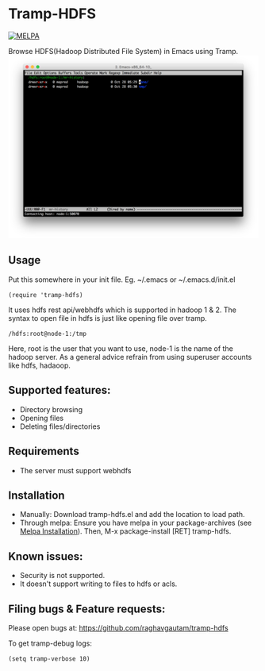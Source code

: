 # Tramp-HDFS
[![MELPA](http://melpa.org/packages/tramp-hdfs-badge.svg)](http://melpa.org/#/tramp-hdfs)

Browse HDFS(Hadoop Distributed File System) in Emacs using Tramp.
![tramp-hdfs-screenshot](tramp-hdfs-screenshot.png)

## Usage
Put this somewhere in your init file. Eg. ~/.emacs or ~/.emacs.d/init.el

    (require 'tramp-hdfs)

It uses hdfs rest api/webhdfs which is supported in hadoop 1 & 2.
The syntax to open file in hdfs is just like opening file over tramp.

    /hdfs:root@node-1:/tmp

Here, root is the user that you want to use, node-1 is the name of the hadoop server.
As a general advice refrain from using superuser accounts like hdfs, hadaoop.

## Supported features:
* Directory browsing
* Opening files
* Deleting files/directories

## Requirements
* The server must support webhdfs

## Installation
* Manually: Download tramp-hdfs.el and add the location to load path.
* Through melpa:
Ensure you have melpa in your package-archives
(see [Melpa Installation](http://melpa.org/#/getting-started)).
Then, M-x package-install [RET] tramp-hdfs. 

## Known issues:
* Security is not supported.
* It doesn't support writing to files to hdfs or acls.

## Filing bugs & Feature requests:
Please open bugs at:
https://github.com/raghavgautam/tramp-hdfs

To get tramp-debug logs:

    (setq tramp-verbose 10)
